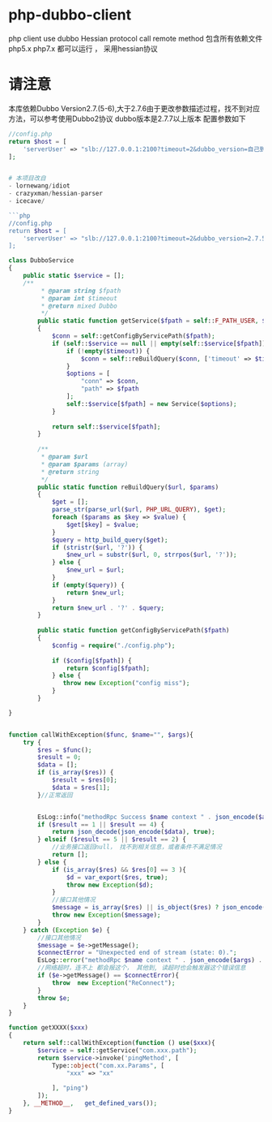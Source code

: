 # php-dubbo-client
php client use dubbo Hessian protocol call remote method
包含所有依赖文件php5.x php7.x 都可以运行 ， 采用hessian协议

# 请注意 
本库依赖Dubbo Version2.7.(5-6),大于2.7.6由于更改参数描述过程，找不到对应方法，可以参考使用Dubbo2协议
dubbo版本是2.7.7以上版本 配置参数如下 
```php 
//config.php    
return $host = [
    'serverUser' => "slb://127.0.0.1:2100?timeout=2&dubbo_version=自己到服务端dubbo版本&version=1.0.0&port=2100&protocol=dubbo2",
];
```

```php

# 本项目改自 
- lornewang/idiot
- crazyxman/hessian-parser 
- icecave/

```php 
//config.php    
return $host = [
    'serverUser' => "slb://127.0.0.1:2100?timeout=2&dubbo_version=2.7.5&version=1.0.0&port=2100&protocol=dubbo",
];
```
```php
class DubboService
{
    public static $service = [];
    /**
         * @param string $fpath
         * @param int $timeout
         * @return mixed Dubbo
         */
        public static function getService($fpath = self::F_PATH_USER, $timeout = 0)
        {
            $conn = self::getConfigByServicePath($fpath);
            if (self::$service == null || empty(self::$service[$fpath])) {
                if (!empty($timeout)) {
                    $conn = self::reBuildQuery($conn, ['timeout' => $timeout]);
                }
                $options = [
                    "conn" => $conn,
                    "path" => $fpath
                ];
                self::$service[$fpath] = new Service($options);
            }
    
            return self::$service[$fpath];
        }
    
        /**
         * @param $url
         * @param $params (array)
         * @return string
         */
        public static function reBuildQuery($url, $params)
        {
            $get = [];
            parse_str(parse_url($url, PHP_URL_QUERY), $get);
            foreach ($params as $key => $value) {
                $get[$key] = $value;
            }
            $query = http_build_query($get);
            if (stristr($url, '?')) {
                $new_url = substr($url, 0, strrpos($url, '?'));
            } else {
                $new_url = $url;
            }
            if (empty($query)) {
                return $new_url;
            }
            return $new_url . '?' . $query;
        }
    
        public static function getConfigByServicePath($fpath)
        {
            $config = require("./config.php");
    
            if ($config[$fpath]) {
                return $config[$fpath];
            } else {
               throw new Exception("config miss");
            }
        }

}
```
```php

function callWithException($func, $name="", $args){
    try {
        $res = $func();
        $result = 0;
        $data = [];
        if (is_array($res)) {
            $result = $res[0];
            $data = $res[1];
        }//正常返回


        EsLog::info("methodRpc Success $name context " . json_encode($args) . " result " . json_encode($data));
        if ($result == 1 || $result == 4) {
            return json_decode(json_encode($data), true);
        } elseif ($result == 5 || $result == 2) {
            //业务接口返回null， 找不到相关信息，或者条件不满足情况
            return [];
        } else {
            if (is_array($res) && $res[0] == 3 ){
                $d = var_export($res, true);
                throw new Exception($d);
            }
            //接口其他情况
            $message = is_array($res) || is_object($res) ? json_encode($res) : $res;
            throw new Exception($message);
        }
    } catch (Exception $e) {
        //接口其他情况
        $message = $e->getMessage();
        $connectError = "Unexpected end of stream (state: 0).";
        EsLog::error("methodRpc $name context " . json_encode($args) . " errorMsg" . $message);
        //网络超时，连不上 都会报这个， 其他到, 读超时也会触发器这个错误信息
        if ($e->getMessage() == $connectError){
            throw  new Exception("ReConnect");
        }
        throw $e;
    }
}

function getXXXX($xxx)
{
    return self::callWithException(function () use($xxx){
        $service = self::getService("com.xxx.path");
        return $service->invoke('pingMethod', [
            Type::object("com.xx.Params", [
                "xxx" => "xx"
               
            ], "ping")
        ]);
    }, __METHOD__,   get_defined_vars());
}
```